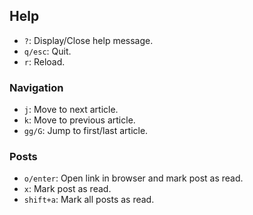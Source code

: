 ## Help

- `?`: Display/Close help message.
- `q/esc`: Quit.
- `r`: Reload.

### Navigation

- `j`: Move to next article.
- `k`: Move to previous article.
- `gg/G`: Jump to first/last article.

### Posts

- `o/enter`: Open link in browser and mark post as read.
- `x`: Mark post as read.
- `shift+a`: Mark all posts as read.
